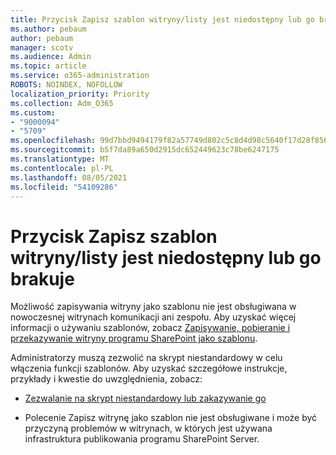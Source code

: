 ```yaml
---
title: Przycisk Zapisz szablon witryny/listy jest niedostępny lub go brakuje
ms.author: pebaum
author: pebaum
manager: scotv
ms.audience: Admin
ms.topic: article
ms.service: o365-administration
ROBOTS: NOINDEX, NOFOLLOW
localization_priority: Priority
ms.collection: Adm_O365
ms.custom:
- "9000094"
- "5709"
ms.openlocfilehash: 99d7bbd9494179f82a57749d802c5c8d4d98c5640f17d28f8562bd9ef5192ed8
ms.sourcegitcommit: b5f7da89a650d2915dc652449623c78be6247175
ms.translationtype: MT
ms.contentlocale: pl-PL
ms.lasthandoff: 08/05/2021
ms.locfileid: "54109286"
---
```

# <a name="save-sitelist-template-button-not-available-or-missing"></a>Przycisk Zapisz szablon witryny/listy jest niedostępny lub go brakuje

Możliwość zapisywania witryny jako szablonu nie jest obsługiwana w nowoczesnej witrynach komunikacji ani zespołu. Aby uzyskać więcej informacji o używaniu szablonów, zobacz [Zapisywanie, pobieranie i przekazywanie witryny programu SharePoint jako szablonu](https://docs.microsoft.com/sharepoint/dev/general-development/save-download-and-upload-a-sharepoint-site-as-a-template).

Administratorzy muszą zezwolić na skrypt niestandardowy w celu włączenia funkcji szablonów. Aby uzyskać szczegółowe instrukcje, przykłady i kwestie do uwzględnienia, zobacz:

- [Zezwalanie na skrypt niestandardowy lub zakazywanie go](https://docs.microsoft.com/sharepoint/allow-or-prevent-custom-script)

- Polecenie Zapisz witrynę jako szablon nie jest obsługiwane i może być przyczyną problemów w witrynach, w których jest używana infrastruktura publikowania programu SharePoint Server.


